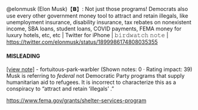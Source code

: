 @elonmusk (Elon Musk)【𝗕】: Not just those programs! Democrats also use every other government money tool to attract and retain illegals, like unemployment insurance, disability insurance, tax rebates on nonexistent income, SBA loans, student loans, COVID payments, FEMA money for luxury hotels, etc, etc | Twitter for iPhone | 𝚋𝚒𝚛𝚍𝚠𝚊𝚝𝚌𝚑 𝚗𝚘𝚝𝚎 | https://twitter.com/elonmusk/status/1899986174808035355

#### MISLEADING

[[view note]](https://x.com/i/birdwatch/n/1900025168992624968) - fortuitous-park-warbler (Shown notes: 0 · Rating impact: 39)\
Musk is referring to *federal* not Democratic Party programs that supply humanitarian aid to refugees. It is incorrect to characterize this as a conspiracy to “attract and retain ‘illegals’ .”

https://www.fema.gov/grants/shelter-services-program

